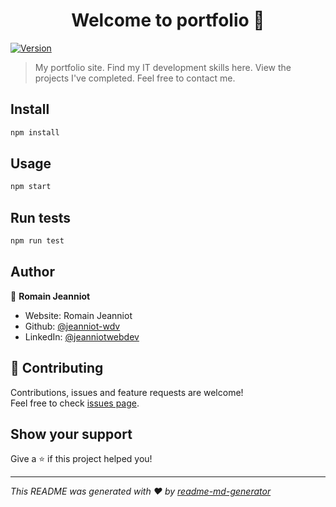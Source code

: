 <h1 align="center">Welcome to portfolio 👋</h1>
<p>
  <a href="https://www.npmjs.com/package/portfolio" target="_blank">
    <img alt="Version" src="https://img.shields.io/npm/v/portfolio.svg">
  </a>
</p>

> My portfolio site. Find my IT development skills here. View the projects I've completed. Feel free to contact me.

## Install

```sh
npm install
```

## Usage

```sh
npm start
```

## Run tests

```sh
npm run test
```

## Author

👤 **Romain Jeanniot**

* Website: Romain Jeanniot
* Github: [@jeanniot-wdv](https://github.com/jeanniot-wdv)
* LinkedIn: [@jeanniotwebdev](https://linkedin.com/in/jeanniotwebdev)

## 🤝 Contributing

Contributions, issues and feature requests are welcome!<br />Feel free to check [issues page](https://github.com/jeanniot-wdv/da_portfolio/issues?q=is%3Aissue%20state%3Aclosed). 

## Show your support

Give a ⭐️ if this project helped you!

***
_This README was generated with ❤️ by [readme-md-generator](https://github.com/kefranabg/readme-md-generator)_